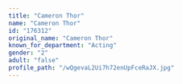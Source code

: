 ```yaml
---
title: "Cameron Thor"
name: "Cameron Thor"
id: "176312"
original_name: "Cameron Thor"
known_for_department: "Acting"
gender: "2"
adult: "false"
profile_path: "/wQgevaL2Ui7h72enUpFceRaJX.jpg"
---
```

